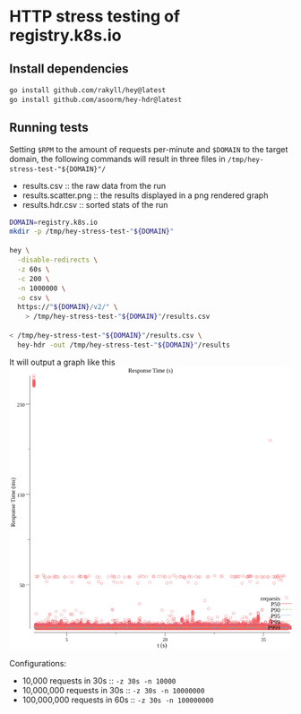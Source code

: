 # HTTP stress testing of registry.k8s.io

## Install dependencies

```bash
go install github.com/rakyll/hey@latest
go install github.com/asoorm/hey-hdr@latest
```

## Running tests

Setting `$RPM` to the amount of requests per-minute and `$DOMAIN` to the target domain,
the following commands will result in three files in `/tmp/hey-stress-test-"${DOMAIN}"/`

- results.csv :: the raw data from the run
- results.scatter.png :: the results displayed in a png rendered graph
- results.hdr.csv :: sorted stats of the run

```bash
DOMAIN=registry.k8s.io
mkdir -p /tmp/hey-stress-test-"${DOMAIN}"

hey \
  -disable-redirects \
  -z 60s \
  -c 200 \
  -n 1000000 \
  -o csv \
  https://"${DOMAIN}/v2/" \
    > /tmp/hey-stress-test-"${DOMAIN}"/results.csv

< /tmp/hey-stress-test-"${DOMAIN}"/results.csv \
  hey-hdr -out /tmp/hey-stress-test-"${DOMAIN}"/results
```

It will output a graph like this
![stress-test-example](./stress-test-example.png)

Configurations:

- 10,000 requests in 30s :: `-z 30s -n 10000`
- 10,000,000 requests in 30s :: `-z 30s -n 10000000`
- 100,000,000 requests in 60s :: `-z 30s -n 100000000`
